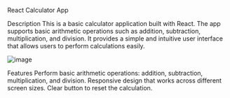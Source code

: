 React Calculator App

Description
This is a basic calculator application built with React. The app supports basic arithmetic operations such as addition, subtraction, multiplication, and division. It provides a simple and intuitive user interface that allows users to perform calculations easily.

![image](https://github.com/user-attachments/assets/638c2546-0e2b-4e05-bac9-c12ac62be31e)

Features
Perform basic arithmetic operations: addition, subtraction, multiplication, and division.
Responsive design that works across different screen sizes.
Clear button to reset the calculation.



